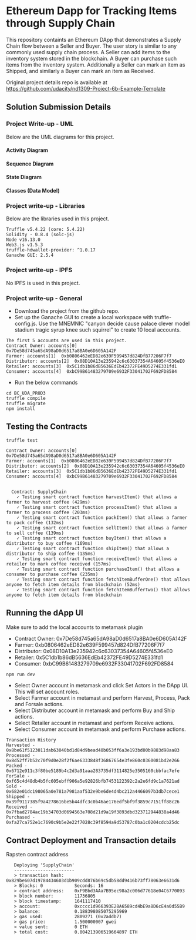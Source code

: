 # Ethereum Dapp for Tracking Items through Supply Chain
This repository containts an Ethereum DApp that demonstrates a Supply Chain flow between a Seller and Buyer. The user story is similar to any commonly used supply chain process. A Seller can add items to the inventory system stored in the blockchain. A Buyer can purchase such items from the inventory system. Additionally a Seller can mark an item as Shipped, and similarly a Buyer can mark an item as Received.

Original project details repo is available at https://github.com/udacity/nd1309-Project-6b-Example-Template

## Solution Submission Details

### Project Write-up - UML
Below are the UML diagrams for this project.

#### Activity Diagram


#### Sequence Diagram


#### State Diagram


#### Classes (Data Model)


### Project write-up - Libraries
Below are the libraries used in this project.
```
Truffle v5.4.22 (core: 5.4.22)
Solidity - 0.8.4 (solc-js)
Node v16.13.0
Web3.js v1.5.3
truffle-hdwallet-provider: ^1.0.17
Ganache GUI: 2.5.4 
```

### Project write-up - IPFS
No IPFS is used in this project.

### Project write-up - General
- Download the project from the github repo.
- Set up the Ganache GUI to create a local workspace with truffle-config.js. Use the MNEMNIC "canyon decide cause palace clever model stadium tragic syrup knee such squirrel" to create 10 local accounts.
```
The first 5 accounts are used in this project.
Contract Owner: accounts[0]  0x7De58d745a65dA98aD0d6517a8BA0e6D605A142F
Farmer: accounts[1]  0xb0806462eED82e639F599457d824DfB77206F7f7
Distributor: accounts[2]  0x08D10A13e235942c6c63037354A64605f4536eE0
Retailer: accounts[3]  0x5C1db1b86dB5636EdEb42372FE49D5274E331fd1
Consumer: accounts[4]  0xbC99B61483279709e6932F33041702F692FD8584
```
- Run the below commands
```
cd BC_UDA_PROD3
truffle compile
truffle migrate
npm install
```

## Testing the Contracts

```
truffle test
```

```
Contract Owner: accounts[0]  0x7De58d745a65dA98aD0d6517a8BA0e6D605A142F
Farmer: accounts[1]  0xb0806462eED82e639F599457d824DfB77206F7f7
Distributor: accounts[2]  0x08D10A13e235942c6c63037354A64605f4536eE0
Retailer: accounts[3]  0x5C1db1b86dB5636EdEb42372FE49D5274E331fd1
Consumer: accounts[4]  0xbC99B61483279709e6932F33041702F692FD8584


  Contract: SupplyChain
    ✓ Testing smart contract function harvestItem() that allows a farmer to harvest coffee (429ms)
    ✓ Testing smart contract function processItem() that allows a farmer to process coffee (203ms)
    ✓ Testing smart contract function packItem() that allows a farmer to pack coffee (132ms)
    ✓ Testing smart contract function sellItem() that allows a farmer to sell coffee (139ms)
    ✓ Testing smart contract function buyItem() that allows a distributor to buy coffee (169ms)
    ✓ Testing smart contract function shipItem() that allows a distributor to ship coffee (135ms)
    ✓ Testing smart contract function receiveItem() that allows a retailer to mark coffee received (157ms)
    ✓ Testing smart contract function purchaseItem() that allows a consumer to purchase coffee (235ms)
    ✓ Testing smart contract function fetchItemBufferOne() that allows anyone to fetch item details from blockchain (52ms)
    ✓ Testing smart contract function fetchItemBufferTwo() that allows anyone to fetch item details from blockchain
```

## Running the dApp UI
Make sure to add the local accounts to metamask plugin
- Contract Owner: 0x7De58d745a65dA98aD0d6517a8BA0e6D605A142F
- Farmer: 0xb0806462eED82e639F599457d824DfB77206F7f7
- Distributor: 0x08D10A13e235942c6c63037354A64605f4536eE0
- Retailer: 0x5C1db1b86dB5636EdEb42372FE49D5274E331fd1
- Consumer: 0xbC99B61483279709e6932F33041702F692FD8584

```
npm run dev
```

- Select Owner account in metamask and click Set Actors in the DApp UI. This will set account roles. 
- Select Farmer account in metamast and perform Harvest, Process, Pack and Forsale actions. 
- Select Distributer account in metamask and perform Buy and Ship actions. 
- Select Retailer account in metamast and perform Receive actions. 
- Select Consumer account in metamask and perform Purchase actions. 

```
Transaction History
Harvested - 0x8be61f5123011dab63040bd1d84d9bead40b053ff6a3e193bd00b9883d98aa83
Processed - 0x8d52ff7b52c70f9d0e28f2f6ae6333848f36867654e3fe860c0360081bd2e266
Packed - 0x6712e911c3f80be5189b4c2d3a91aaa283735df3114825e3505160cbbfac7efe
ForSale - 0xf65c4d48db4b5fc605ebff906a5e92826bfb7453122392c2a2e6fd9c1a7621ad
Sold - 0x682e01dc198065a0e781a7981aaf532e9be6de4d4bc212a4466097b3db7cece1
Shipped - 0x39f9117385f9a4278616be5b44dfc3c0b46ae176edf5bf9f3859c7151ff88c26
Received - 0x7fbad2784ac19b34703d0694563e708d21d9a19f3893dbd323712944838a4d46
Purchased - 0xfa27ca752e1c7690c9b5e2e22f7028c39f8594a9d53787c0ba1c0204cdcb25dc
```

## Contract Deployment and Transaction details
Rapsten contract address

```
   Deploying 'SupplyChain'
   -----------------------
   > transaction hash:    0x829be607d19784434603d1b909cdd876b69c5db58dd9416b73ff78063e6631d6
   > Blocks: 0            Seconds: 16
   > contract address:    0xF9Bbd3AAa7B95ec98a2c006d77618e04C6770093
   > block number:        11736805
   > block timestamp:     1641117410
   > account:             0xcccc1d966393E28A6589cd4bE9a8D6cE4a0d55B9
   > balance:             0.188398085075295969
   > gas used:            2809271 (0x2addb7)
   > gas price:           1.500000007 gwei
   > value sent:          0 ETH
   > total cost:          0.004213906519664897 ETH
```
